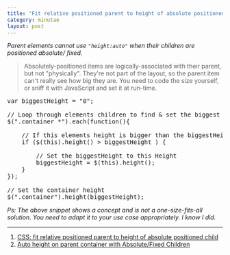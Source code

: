 ```yaml
---
title: "Fit relative positioned parent to height of absolute positioned child"
category: minutae
layout: post
---
```


_Parent elements cannot use `"height:auto"` when their children are positioned
absolute/ fixed._

> Absolutely-positioned items are logically-associated with their parent, but
> not "physically". They're not part of the layout, so the parent item can't
> really see how big they are. You need to code the size yourself, or sniff it
> with JavaScript and set it at run-time.

<pre class="brush: js">
var biggestHeight = "0";

// Loop through elements children to find & set the biggest height
$(".container *").each(function(){

    // If this elements height is bigger than the biggestHeight
    if ($(this).height() > biggestHeight ) {

        // Set the biggestHeight to this Height
        biggestHeight = $(this).height();
    }
});

// Set the container height
$(".container").height(biggestHeight);
</pre>

_Ps: The above snippet shows a concept and is not a one-size-fits-all solution.
You need to adapt it to your use case appropriately. I know I did._

---

1. [CSS: fit relative positioned parent to height of absolute positioned child][link1]
2. [Auto height on parent container with Absolute/Fixed Children][link2]

[link1]: http://stackoverflow.com/questions/8577090/css-fit-relative-positioned-parent-to-height-of-absolute-positioned-child
[link2]: http://stackoverflow.com/questions/9061520/auto-height-on-parent-container-with-absolute-fixed-children
